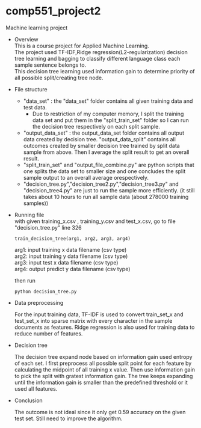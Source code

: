 # comp551_project2
Machine learning project
  
 - Overview  
This is a course project for Applied Machine Learning.  
The project used TF-IDF,Ridge regression(L2-regularization) decision tree learning and bagging to classify different language class each sample sentence belongs to.  
This decision tree learning used information gain to determine priority of all possible split/creating tree node.

- File structure  
  - "data_set" : the "data_set" folder contains all given training data and test data. 
    - Due to restriction of my computer memory, I split the training data set and put them in the "split_train_set" folder so I can run the decision tree respectively on each split sample.
  - "output_data_set" : the output_data_set folder contains all output data created by decision tree. "output_data_split" contains all outcomes created by smaller decision tree trained by split data sample from above. Then I average the split result to get an overall result.
  - "split_train_set" and "output_file_combine.py" are python scripts that one splits the data set to smaller size and one concludes the split sample output to an overall average orespectively.
  - "decision_tree.py","decision_tree2.py","decision_tree3.py" and "decision_tree4.py" are just to run the sample more efficiently. (it still takes about 10 hours to run all sample data (about 278000 training samples))

- Running file  
   with given training_x.csv , training_y.csv and test_x.csv, go to file "decision_tree.py" line 326   
   ```
   train_decision_tree(arg1, arg2, arg3, arg4)  
   ```
   arg1: input training x data filename (csv type)  
   arg2: input training y data  filename (csv type)  
   arg3: input test x data  filename (csv type)  
   arg4: output predict y data filename (csv type)  
 
   then run   
   ```
   python decision_tree.py  
   ```  
 

- Data preprocessing

  For the input training data, TF-IDF is used to convert train_set_x and test_set_x into sparse matrix with every character in the sample documents as features. Ridge regression is also used for training data to reduce number of features.

- Decision tree 

  The decision tree expand node based on information gain used entropy of each set. I first preprocess all possible split point for each feature by calculating the midpoint of all training x value. Then use information gain to pick the split with gratest information gain. The tree keeps expanding until the information gain is smaller than the predefined threshold or it used all features.
  
- Conclusion

   The outcome is not ideal since it only get 0.59 accuracy on the given test set. 
 Still need to improve the algorithm.

